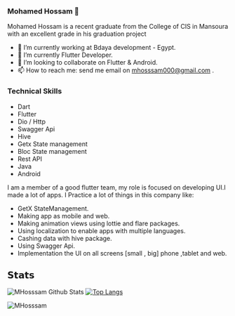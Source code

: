 ### Mohamed Hossam 👋

Mohamed Hossam is a recent graduate from the College of CIS in Mansoura with an excellent grade in his graduation project

- 🔭 I’m currently working at Bdaya development - Egypt.
- 🌱 I’m currently Flutter Developer.
- 👯 I’m looking to collaborate on Flutter & Android.
- 📫 How to reach me: send me email on mhosssam000@gmail.com .

### Technical Skills
- Dart                                              
- Flutter  
- Dio / Http
- Swagger Api   
- Hive  
- Getx State management 
- Bloc State management 
- Rest API  
- Java
- Android   

I am a member of a good flutter team, my role is focused on developing UI.I made a lot of apps. I Practice a lot of things in this company like:
- GetX StateManagement.
- Making app as mobile and web.
- Making animation views using lottie and flare packages.
- Using localization to enable apps with multiple languages.
- Cashing data with hive package.
- Using Swagger Api.
- Implementation the UI on all screens [small , big] phone ,tablet and web.

## 𝗦𝘁𝗮𝘁𝘀

![MHosssam Github Stats](https://github-readme-stats.vercel.app/api?username=MHosssam&show_icons=true&theme=dracula)
[![Top Langs](https://github-readme-stats.vercel.app/api/top-langs/?username=MHosssam&exclude_repo=ualehosaini.github.io,free-for-dev&layout=compact&langs_count=8)](https://github.com/ualehosaini)
<p><img align="center" src="https://github-readme-streak-stats.herokuapp.com/?user=MHosssam&" alt="MHosssam" /></p> 









